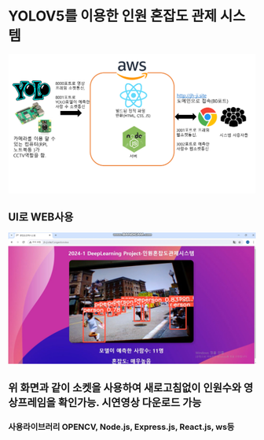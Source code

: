 # YOLOV5를 이용한 인원 혼잡도 관제 시스템
![시스템구조](https://github.com/jh-ji/Deeplearning/blob/master/%EA%B5%AC%EC%A1%B0%EB%8F%84.png?raw=true)
## UI로 WEB사용
![화면](https://github.com/jh-ji/Deeplearning/blob/master/%EC%8B%9C%EC%97%B0%ED%99%94%EB%A9%B4.png?raw=true)
## 위 화면과 같이 소켓을 사용하여 새로고침없이 인원수와 영상프레임을 확인가능. 시연영상 다운로드 가능
### 사용라이브러리 OPENCV, Node.js, Express.js, React.js, ws등 
